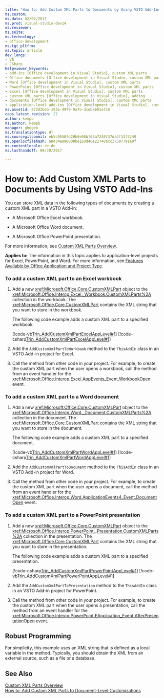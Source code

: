 ```yaml
---
title: 'How to: Add Custom XML Parts to Documents by Using VSTO Add-Ins | Microsoft Docs'
ms.custom: 
ms.date: 02/02/2017
ms.prod: visual-studio-dev14
ms.reviewer: 
ms.suite: 
ms.technology:
- office-development
ms.tgt_pltfrm: 
ms.topic: article
dev_langs:
- VB
- CSharp
helpviewer_keywords:
- add-ins [Office development in Visual Studio], custom XML parts
- Office documents [Office development in Visual Studio, custom XML parts
- Word [Office development in Visual Studio], custom XML parts
- PowerPoint [Office development in Visual Studio], custom XML parts
- Excel [Office development in Visual Studio], custom XML parts
- custom XML parts [Office development in Visual Studio], adding
- documents [Office development in Visual Studio], custom XML parts
- application-level add-ins [Office development in Visual Studio], custom XML parts
ms.assetid: 872d2beb-193b-49f9-9a7b-dcebab91a73b
caps.latest.revision: 27
author: kempb
ms.author: kempb
manager: ghogen
ms.translationtype: HT
ms.sourcegitcommit: eb5c9550fd29b0e98bf63a7240737da4f13f3249
ms.openlocfilehash: a8434e996008be160d40e22740acc37507791e0f
ms.contentlocale: de-de
ms.lasthandoff: 08/30/2017

---
```

# <a name="how-to-add-custom-xml-parts-to-documents-by-using-vsto-add-ins"></a>How to: Add Custom XML Parts to Documents by Using VSTO Add-Ins
  You can store XML data in the following types of documents by creating a custom XML part in a VSTO Add-in:  
  
-   A Microsoft Office Excel workbook.  
  
-   A Microsoft Office Word document.  
  
-   A Microsoft Office PowerPoint presentation.  
  
 For more information, see [Custom XML Parts Overview](../vsto/custom-xml-parts-overview.md).  
  
 **Applies to:** The information in this topic applies to application-level projects for Excel, PowerPoint, and Word. For more information, see [Features Available by Office Application and Project Type](../vsto/features-available-by-office-application-and-project-type.md).  
  
### <a name="to-add-a-custom-xml-part-to-an-excel-workbook"></a>To add a custom XML part to an Excel workbook  
  
1.  Add a new <xref:Microsoft.Office.Core.CustomXMLPart> object to the <xref:Microsoft.Office.Interop.Excel._Workbook.CustomXMLParts%2A> collection in the workbook. The <xref:Microsoft.Office.Core.CustomXMLPart> contains the XML string that you want to store in the workbook.  
  
     The following code example adds a custom XML part to a specified workbook.  
  
     [!code-vb[Trin_AddCustomXmlPartExcelAppLevel#1](../vsto/codesnippet/VisualBasic/trin_addcustomxmlpartexcelapplevel/ThisAddIn.vb#1)]  [!code-csharp[Trin_AddCustomXmlPartExcelAppLevel#1](../vsto/codesnippet/CSharp/Trin_AddCustomXmlPartExcelAppLevel/ThisAddIn.cs#1)]  
  
2.  Add the `AddCustomXmlPartToWorkbook` method to the `ThisAddIn` class in an VSTO Add-in project for Excel.  
  
3.  Call the method from other code in your project. For example, to create the custom XML part when the user opens a workbook, call the method from an event handler for the <xref:Microsoft.Office.Interop.Excel.AppEvents_Event.WorkbookOpen> event.  
  
### <a name="to-add-a-custom-xml-part-to-a-word-document"></a>To add a custom XML part to a Word document  
  
1.  Add a new <xref:Microsoft.Office.Core.CustomXMLPart> object to the <xref:Microsoft.Office.Interop.Word._Document.CustomXMLParts%2A> collection in the document. The <xref:Microsoft.Office.Core.CustomXMLPart> contains the XML string that you want to store in the document.  
  
     The following code example adds a custom XML part to a specified document.  
  
     [!code-vb[Trin_AddCustomXmlPartWordAppLevel#1](../vsto/codesnippet/VisualBasic/Trin_AddCustomXmlPartWordAppLevel/ThisAddIn.vb#1)]  [!code-csharp[Trin_AddCustomXmlPartWordAppLevel#1](../vsto/codesnippet/CSharp/Trin_AddCustomXmlPartWordAppLevel/ThisAddIn.cs#1)]  
  
2.  Add the `AddCustomXmlPartToDocument` method to the `ThisAddIn` class in an VSTO Add-in project for Word.  
  
3.  Call the method from other code in your project. For example, to create the custom XML part when the user opens a document, call the method from an event handler for the <xref:Microsoft.Office.Interop.Word.ApplicationEvents4_Event.DocumentOpen> event.  
  
### <a name="to-add-a-custom-xml-part-to-a-powerpoint-presentation"></a>To add a custom XML part to a PowerPoint presentation  
  
1.  Add a new <xref:Microsoft.Office.Core.CustomXMLPart> object to the <xref:Microsoft.Office.Interop.PowerPoint._Presentation.CustomXMLParts%2A> collection in the presentation. The <xref:Microsoft.Office.Core.CustomXMLPart> contains the XML string that you want to store in the presentation.  
  
     The following code example adds a custom XML part to a specified presentation.  
  
     [!code-csharp[Trin_AddCustomXmlPartPowerPointAppLevel#1](../vsto/codesnippet/CSharp/Trin_AddCustomXmlPartPowerPointAppLevel/ThisAddIn.cs#1)]  [!code-vb[Trin_AddCustomXmlPartPowerPointAppLevel#1](../vsto/codesnippet/VisualBasic/Trin_AddCustomXmlPartPowerPointAppLevel/ThisAddIn.vb#1)]  
  
2.  Add the `AddCustomXmlPartToPresentation` method to the `ThisAddIn` class in an VSTO Add-in project for PowerPoint.  
  
3.  Call the method from other code in your project. For example, to create the custom XML part when the user opens a presentation, call the method from an event handler for the <xref:Microsoft.Office.Interop.PowerPoint.EApplication_Event.AfterPresentationOpen> event.  
  
## <a name="robust-programming"></a>Robust Programming  
 For simplicity, this example uses an XML string that is defined as a local variable in the method. Typically, you should obtain the XML from an external source, such as a file or a database.  
  
## <a name="see-also"></a>See Also  
 [Custom XML Parts Overview](../vsto/custom-xml-parts-overview.md)   
 [How to: Add Custom XML Parts to Document-Level Customizations](../vsto/how-to-add-custom-xml-parts-to-document-level-customizations.md)  
  
  
